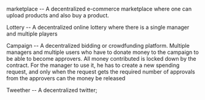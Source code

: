 marketplace -- A decentralized e-commerce marketplace where one can upload products and also buy a product.

Lottery -- A decentralized online lottery where there is a single manager and multiple players

Campaign -- A decentralized bidding or crowdfunding platform. Multiple managers and multiple users who have to donate money to the campaign to be able to become approvers. All money contributed is locked down by the contract. For the manager to use it, he has to create a new spending request, and only when the request gets the required number of approvals from the approvers can the money be released

Tweether -- A decentralized twitter;
